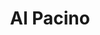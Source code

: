 ---
title: Al Pacino
role: Actor
photo: https://m.media-amazon.com/images/M/MV5BMTQzMzg1ODAyNl5BMl5BanBnXkFtZTYwMjAxODQ1._V1_UX214_CR0,0,214,317_AL_.jpg
link: https://www.imdb.com/name/nm0000199
---